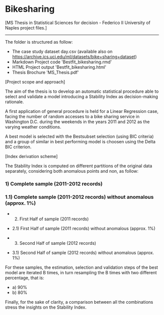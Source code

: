 # Bikesharing

[MS Thesis in Statistical Sciences for decision - Federico II University of Naples project files.]
****************************************************************************************************************

The folder is structured as follow:

- The case study dataset day.csv (available also on https://archive.ics.uci.edu/ml/datasets/bike+sharing+dataset) 
- Markdown Project code 'Bestfit_bikesharing.rmd' 
- HTML Project output 'Bestfit_bikesharing.html'
- Thesis Brochure 'MS_Thesis.pdf'

[Project scope and approach]

The aim of the thesis is to develop an automatic statistical procedure able to select and validate a model introducing a Stability Index as decision-making rationale. 

A first application of general procedure is held for a Linear Regression case, facing the number of random accesses to a bike sharing service in Washington D.C. during the weekends in the years 2011 and 2012 as the varying weather conditions. 

A best model is selected with the Bestsubset selection (using BIC criteria) and a group of similar in best performing model is choosen using the Delta BIC criterion.

[Index derivation scheme]

The Stability Index is computed on different partitions of the original data separately, considering both anomalous points and non, as follow: 

### 1) Complete sample (2011-2012 records) 
### 1.1) Complete sample (2011-2012 records) without anomalous (approx. 1%)

- 2) First Half of sample (2011 records)  
- 2.1) First Half of sample (2011 records) without anomalous (approx. 1%)

- 3) Second Half of sample (2012 records)  
- 3.1) Second Half of sample (2012 records) without anomalous (approx. 1%)

For these samples, the estimation, selection and validation steps of the best model are iterated B times, in turn resampling the B times with two different percentage, that is: 

- a) 90% 
- b) 80%

Finally, for the sake of clarity, a comparison between all the combinations stress the insights on the Stability Index.   



